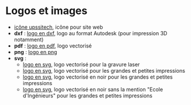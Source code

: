 # Logos et images
* [icône upssitech](favicon.png), icône pour site web
* **dxf** : [logo en dxf](logoUpssitech.dxf), logo au format Autodesk (pour impression 3D notamment)
* **pdf** : [logo en pdf](logoUpssitech.pdf), logo vectorisé
* **png** : [logo en png](logoUpssitech.png)
* **svg** :
  * [logo en svg](logoUpssitech.svg), logo vectorisé pour la gravure laser
  * [logo en svg](logoUpssitech2.svg), logo vectorisé pour les grandes et petites impressions
  * [logo en svg](logoUpssitech_plein.svg), logo vectorisé en noir pour les grandes et petites impressions
  * [logo en svg](logoUpssitech_plein_sans_EI.svg), logo vectorisé en noir sans la mention "Ecole d'Ingénieurs" pour les grandes et petites impressions
